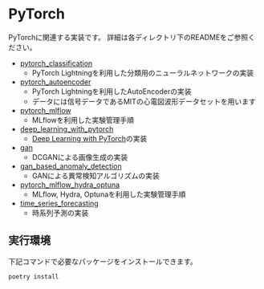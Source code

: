 # PyTorch
PyTorchに関連する実装です。
詳細は各ディレクトリ下のREADMEをご参照ください。

- [pytorch_classification][pytorch_classification]
    - PyTorch Lightningを利用した分類用のニューラルネットワークの実装
- [pytorch_autoencoder][pytorch_autoencoder]
    - PyTorch Lightningを利用したAutoEncoderの実装
    - データには信号データであるMITの心電図波形データセットを用います
- [pytorch_mlflow][pytorch_mlflow]
    - MLflowを利用した実験管理手順
- [deep_learning_with_pytorch][deep_learning_with_pytorch]
  - [Deep Learning with PyTorch](https://pytorch.org/assets/deep-learning/Deep-Learning-with-PyTorch.pdf)の実装
- [gan][gan]
    - DCGANによる画像生成の実装
- [gan_based_anomaly_detection][gan_based_anomaly_detection]
    - GANによる異常検知アルゴリズムの実装
- [pytorch_mlflow_hydra_optuna][pytorch_mlflow_hydra_optuna]
    - MLflow, Hydra, Optunaを利用した実験管理手順
- [time_series_forecasting][time_series_forecasting]
    - 時系列予測の実装

[pytorch_classification]:./pytorch_classification
[pytorch_autoencoder]:./pytorch_autoencoder
[pytorch_mlflow]:./pytorch_mlflow
[deep_learning_with_pytorch]:./deep_learning_with_pytorch
[gan]:./gan
[gan_based_anomaly_detection]:./gan_based_anomaly_detection
[pytorch_mlflow_hydra_optuna]:./pytorch_mlflow_hydra_optuna
[time_series_forecasting]:./time_series_forecasting


## 実行環境
下記コマンドで必要なパッケージをインストールできます。
```
poetry install
```